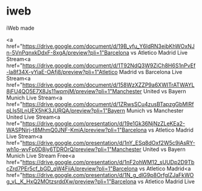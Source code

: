iweb
====

iWeb made

<a href="https://drive.google.com/document/d/19B_yfu_Y6ldRN3ejbKhWOxNJn-5VnPqnxkDdxF-8xgA/preview?pli=1"Barcelona vs Atletico Madrid Live Stream</a><a href="https://drive.google.com/document/d/1T92NdQ3W9ZiCh8H6S1nPvEf-la8f34X-yYiaE-OAfj8/preview?pli=1"Atletico Madrid vs Barcelona Live Stream</a><a href="https://drive.google.com/document/d/158WzXZZP9a6XWITrATWAYL8jFU4QO5E7X8Js11wpmjM/preview?pli=1"Manchester United vs Bayern Munich Live Stream</a><a href="https://drive.google.com/document/d/1ZRwsSCu4zusBTapzgGbMlRfpLIs5ILnUEX5hK3JURQA/preview?pli=1"Bayern Munich vs Manchester United Live Stream</a><a href="https://drive.google.com/presentation/d/19e1Gk36NjNzZLeKEa2-WASPNirj-t8MhmQ0JNF-KmiA/preview?pli=1"Barcelona vs Atletico Madrid Live Stream</a><a href="https://drive.google.com/presentation/d/1nY_ESq8dOxf2W5c9iAsRY-wh1o-wvFp0D8iy6TDROrQ/preview?pli=1"Manchester United vs Bayern Munich Live Stream Free</a><a href="https://drive.google.com/presentation/d/1nF2ohWM12_sUUDp2D9TbcZrd7PEr5cf_bGD_qW4FiiA/preview?pli=1"Barcelona vs Atletico Madrid</a><a href="https://drive.google.com/presentation/d/1N_g_dlG9p8OrfglZJaFkWOg_vL_K_HxQ2MOtzsrddXw/preview?pli=1"Barcelona vs Atletico Madrid Live</a>

